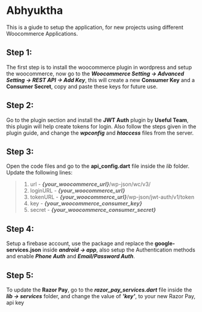# Abhyuktha

This is a giude to setup the application, for new projects using different Woocommerce Applications.

## Step 1:

The first step is to install the woocommerce plugin in wordpress and setup the woocommerce, now go to the **_Woocommerce Setting -> Advanced Setting -> REST API -> Add Key_**, this will create a new **Consumer Key** and a **Consumer Secret**, copy and paste these keys for future use.

## Step 2:

Go to the plugin section and install the **JWT Auth** plugin by **Useful Team**, this plugin will help create tokens for login. Also follow the steps given in the plugin guide, and change the **_wpconfig_** and **_htaccess_** files from the server.

## Step 3:

Open the code files and go to the **api_config.dart** file inside the _lib_ folder. Update the following lines:

> 1. url - **_{your_woocommerce_url}_**/wp-json/wc/v3/
> 2. loginURL - **_{your_woocommerce_url}_**
> 3. tokenURL - **_{your_woocommerce_url}_**/wp-json/jwt-auth/v1/token
> 4. key - **_{your_woocommerce_consumer_key}_**
> 5. secret - **_{your_woocommerce_consumer_secret}_**

## Step 4:

Setup a firebase account, use the package and replace the **google-services.json** inside **_android -> app_**, also setup the Authentication methods and enable **_Phone Auth_** and **_Email/Password Auth_**.

## Step 5:

To update the **Razor Pay**, go to the **_razor_pay_services.dart_** file inside the **_lib -> services_** folder, and change the value of **_'key'_**, to your new Razor Pay, api key
